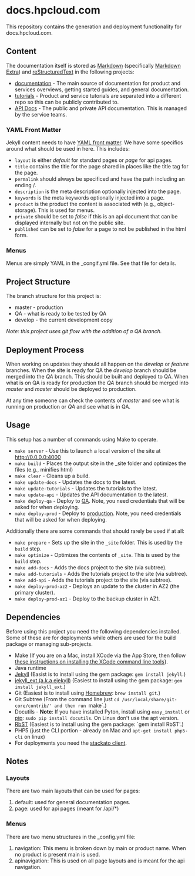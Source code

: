 # docs.hpcloud.com
This repository contains the generation and deployment functionality for docs.hpcloud.com.

## Content
The documentation itself is stored as [Markdown](https://en.wikipedia.org/wiki/Markdown) (specifically [Markdown Extra](https://en.wikipedia.org/wiki/Markdown_Extra)) and [reStructuredText](https://en.wikipedia.org/wiki/ReStructuredText) in the following projects:

* [documentation](https://git.hpcloud.net/DevExDocs/documentation) - The main source of documentation for product and services overviews, getting started guides, and general documentation.
* [tutorials](https://git.hpcloud.net/DevExDocs/tutorials) - Product and service tutorials are separated into a different repo so this can be publicly contributed to.
* [API Docs](https://git.hpcloud.net:DevExDocs/apihome) - The public and private API documentation. This is managed by the service teams.

### YAML Front Matter
Jekyll content needs to have [YAML front matter](https://github.com/mojombo/jekyll/wiki/YAML-Front-Matter). We have some specifics around what should be used in here. This includes:

* `layout` is either _default_ for standard pages or _page_ for api pages.
* `title` contains the title for the page shared in places like the title tag for the page.
* `permalink` should always be specificed and have the path including an ending /.
* `description` is the meta description optionally injected into the page.
* `keywords` is the meta keywords optionally injected into a page.
* `product` is the product the content is associated with (e.g., object-storage). This is used for menus.
* `private` should be set to _false_ if this is an api document that can be displayed internally but not on the public site.
* `published` can be set to _false_ for a page to not be published in the html form.

### Menus
Menus are simply YAML in the _congif.yml file. See that file for details.

## Project Structure
The branch structure for this project is:

* master - production
* QA - what is ready to be tested by QA
* develop - the current development copy

_Note: this project uses git flow with the addition of a QA branch._

## Deployment Process
When working on updates they should all happen on the _develop_ or _feature_ branches. When the site is ready for QA the _develop_ branch should be merged into the _QA_ branch. This should be built and deployed to QA. When what is on QA is ready for production the _QA_ branch should be merged into _master_ and _master_ should be deployed to production.

At any time someone can check the contents of _master_ and see what is running on production or _QA_ and see what is in QA.

## Usage

This setup has a number of commands using Make to operate.

* `make server` - Use this to launch a local version of the site at http://0.0.0.0:4000
* `make build` - Places the output site in the _site folder and optimizes the files (e.g., minifies html)
* `make clear` - Cleans up a build.
* `make update-docs` - Updates the docs to the latest.
* `make update-tutorials` - Updates the tutorials to the latest.
* `make update-api` - Updates the API documentation to the latest.
* `make deploy-qa` - Deploy to [QA](http://docs.qa.devex.uswest.hpcloud.net/). Note, you need credentials that will be asked for when deploying.
* `make deploy-prod` -  Deploy to [production](http://docs.hpcloud.com/). Note, you need credentials that will be asked for when deploying.

Additionally there are some commands that should rarely be used if at all:

* `make prepare` - Sets up the site in the `_site` folder. This is used by the `build` step.
* `make optimize` - Optimizes the contents of `_site`. This is used by the `build` step.
* `make add-docs` - Adds the docs project to the site (via subtree).
* `make add-tutorials` - Adds the tutorials project to the site (via subtree).
* `make add-api` - Adds the tutorials project to the site (via subtree).
* `make deploy-prod-az2` - Deploys an update to the cluster in AZ2 (the primary cluster).
* `make deploy-prod-az1` - Deploy to the backup cluster in AZ1.

## Dependencies

Before using this project you need the following dependencies installed. Some of these are for deployments while others are used for the build package or managing sub-projects.

* Make (If you are on a Mac, install XCode via the App Store, then follow [these instructions on installing the XCode command line tools](http://slashusr.wordpress.com/2012/07/27/os-x-mountain-lion-need-to-reinstall-xcode-command-line-tools/)}.
* Java runtime
* [Jekyll](jekyllrb.com) (Easist is to install using the gem package: `gem install jekyll`.)
* [jekyll_ext (a.k.a ejekyll)](https://github.com/rfelix/jekyll_ext)  (Easiest to install using the gem package: `gem install jekyll_ext`.)
* Git  (Easiest is to install using [Homebrew](http://mxcl.github.com/homebrew/): `brew install git`.)
* Git Subtree  (From the command line just `cd /usr/local/share/git-core/contrib/' and then run `make`.)
* Docutils - **Note**:  If you have installed Pyton, install using `easy_install` or [pip](http://www.pip-installer.org/en/latest/index.html): `sudo pip install docutils`.  On Linux don't use the apt version.
* [RbST](http://rubygems.org/gems/RbST)  (Easiest is to install using the gem package:  `gem install RbST'.)
* PHP5 (just the CLI portion - already on Mac and `apt-get install php5-cli` on linux)
* For deployments you need the [stackato client](https://api.stackato-prod-1-az2.devex.uswest.hpcloud.net/console/client/).

## Notes

### Layouts

There are two main layouts that can be used for pages:

1. default: used for general documentation pages.
2. page: used for api pages (meant for /api/*)

### Menus

There are two menu structures in the _config.yml file:

1. navigation: This menu is broken down by main or product name. When no product is present main is used.
2. apinavigation: This is used on all page layouts and is meant for the api navigation.
